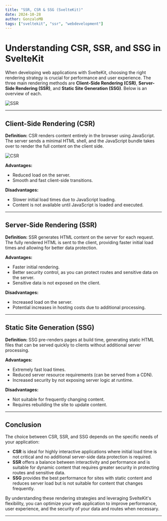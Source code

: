 ```yaml
---
title: "SSR, CSR & SSG (SvelteKit)"
date: 2024-10-28
author: GonzaloMB
tags: ["sveltekit", "ssr", "webdevelopment"]
---
```


# Understanding CSR, SSR, and SSG in SvelteKit

When developing web applications with SvelteKit, choosing the right rendering strategy is crucial for performance and user experience. The three main rendering methods are **Client-Side Rendering (CSR)**, **Server-Side Rendering (SSR)**, and **Static Site Generation (SSG)**. Below is an overview of each.

![SSR](https://github.com/user-attachments/assets/3a5841bd-e9e4-4bef-805b-44fda999c2ed)

---

## Client-Side Rendering (CSR)

**Definition:**
CSR renders content entirely in the browser using JavaScript. The server sends a minimal HTML shell, and the JavaScript bundle takes over to render the full content on the client side.

![CSR](https://github.com/user-attachments/assets/62bac8bd-acd9-4695-bdb8-eeea813ff731)


**Advantages:**

- Reduced load on the server.
- Smooth and fast client-side transitions.

**Disadvantages:**

- Slower initial load times due to JavaScript loading.
- Content is not available until JavaScript is loaded and executed.

---

## Server-Side Rendering (SSR)

**Definition:**
SSR generates HTML content on the server for each request. The fully rendered HTML is sent to the client, providing faster initial load times and allowing for better data protection.

**Advantages:**

- Faster initial rendering.
- Better security control, as you can protect routes and sensitive data on the server.
- Sensitive data is not exposed on the client.

**Disadvantages:**

- Increased load on the server.
- Potential increases in hosting costs due to additional processing.

---

## Static Site Generation (SSG)

**Definition:**
SSG pre-renders pages at build time, generating static HTML files that can be served quickly to clients without additional server processing.

**Advantages:**

- Extremely fast load times.
- Reduced server resource requirements (can be served from a CDN).
- Increased security by not exposing server logic at runtime.

**Disadvantages:**

- Not suitable for frequently changing content.
- Requires rebuilding the site to update content.

---

## Conclusion

The choice between CSR, SSR, and SSG depends on the specific needs of your application:

- **CSR** is ideal for highly interactive applications where initial load time is not critical and no additional server-side data protection is required.
- **SSR** offers a balance between interactivity and performance and is suitable for dynamic content that requires greater security in protecting routes and sensitive data.
- **SSG** provides the best performance for sites with static content and reduces server load but is not suitable for content that changes frequently.

By understanding these rendering strategies and leveraging SvelteKit's flexibility, you can optimize your web application to improve performance, user experience, and the security of your data and routes when necessary.

---

